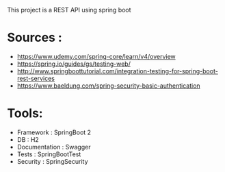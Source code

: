 This project is a REST API using spring boot
	
# Sources :	
- https://www.udemy.com/spring-core/learn/v4/overview
- https://spring.io/guides/gs/testing-web/
- http://www.springboottutorial.com/integration-testing-for-spring-boot-rest-services
- https://www.baeldung.com/spring-security-basic-authentication
# Tools: 		
- Framework : SpringBoot 2
- DB : H2 
- Documentation	: Swagger
- Tests	: SpringBootTest
- Security : SpringSecurity
	
